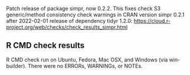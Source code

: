 Patch release of package simpr, now 0.2.2.  This fixes check S3 generic/method consistency check warnings in CRAN version simpr 0.2.1 after 2022-02-01 release of dependency tidyr 1.2.0: https://cloud.r-project.org/web/checks/check_results_simpr.html


## R CMD check results
R CMD check run on Ubuntu, Fedora, Mac OSX, and Windows (via win-builder). There were no ERRORs, WARNINGs, or NOTEs.
